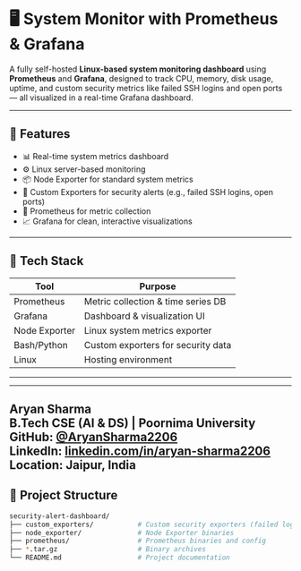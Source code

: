 # 🖥️ System Monitor with Prometheus & Grafana

A fully self-hosted **Linux-based system monitoring dashboard** using **Prometheus** and **Grafana**, designed to track CPU, memory, disk usage, uptime, and custom security metrics like failed SSH logins and open ports — all visualized in a real-time Grafana dashboard.

---

## 🚀 Features

- 📊 Real-time system metrics dashboard  
- ⚙️ Linux server-based monitoring  
- 📦 Node Exporter for standard system metrics  
- 🔐 Custom Exporters for security alerts (e.g., failed SSH logins, open ports)  
- 🧠 Prometheus for metric collection  
- 📈 Grafana for clean, interactive visualizations  

---

## 🧩 Tech Stack

| Tool          | Purpose                             |
|---------------|-------------------------------------|
| Prometheus    | Metric collection & time series DB  |
| Grafana       | Dashboard & visualization UI        |
| Node Exporter | Linux system metrics exporter       |
| Bash/Python   | Custom exporters for security data  |
| Linux         | Hosting environment                 |

---
---

**Aryan Sharma**  
B.Tech CSE (AI & DS) | Poornima University  
GitHub: [@AryanSharma2206](https://github.com/AryanSharma2206)  
LinkedIn: [linkedin.com/in/aryan-sharma2206](https://www.linkedin.com/in/aryan-sharma-a2a240353/)  
Location: Jaipur, India
---

## 📁 Project Structure

```bash
security-alert-dashboard/
├── custom_exporters/           # Custom security exporters (failed logins, open ports)
├── node_exporter/              # Node Exporter binaries
├── prometheus/                 # Prometheus binaries and config
├── *.tar.gz                    # Binary archives
└── README.md                   # Project documentation




